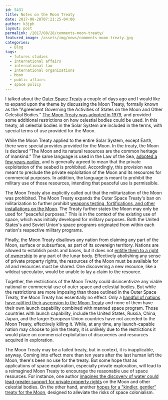 ```yaml
---
id: 5431
title: Notes on the Moon Treaty
date: 2017-08-28T07:21:25-04:00
author: k3jph
layout: post
permalink: /2017/08/28/comments-moon-treaty/
featured_image: /assets/img/news/comments-moon-treaty.jpg
categories:
  - Blog
tags:
  - futures studies
  - international affairs
  - international law
  - international organizations
  - Moon
  - public affairs
  - space policy
---
```

I talked about the [Outer Space
Treaty](/2017/08/18/note-outer-space-treaty/) a couple of days ago
and I would like to expand upon the theme by discussing the Moon
Treaty, formally known as the "Agreement Governing the Activities
of States on the Moon and Other Celestial Bodies."  [The Moon Treaty
was adopted in
1979](https://academic.oup.com/clp/article-abstract/33/1/213/375978), and
provided some additional restrictions on how celestial bodies could
be used.  In this treaty, all celestial bodies in the Solar System
are included in the terms, with special terms of use provided for
the Moon.

While the Moon Treaty applied to the entire Solar System, except
Earth, there were special provides provided for the Moon.  In the
treaty, the Moon is declared "The Moon and its natural resources
are the common heritage of mankind."  The same language is used in
the Law of the Sea, [adopted a few years
earlier](http://www.jstor.org/stable/40706663), and is generally
agreed to mean that the private exploitation of the seabed is
prohibited.  Accordingly, this provision was meant to preclude the
private exploitation of the Moon and its resources for commercial
purposes.  In addition, the language is meant to prohibit the
military use of those resources, intending that peaceful use is
permissible.

The Moon Treaty also explicitly called out that the militarization
of the Moon was prohibited.  The Moon Treaty expands the Outer Space
Treaty's ban on militarization to further prohibit [weapons testing,
fortifications, and other installations on the
Moon](http://journals.sagepub.com/doi/abs/10.1177/002234338302000406).  The
Treaty further states the Moon may only be used for "peaceful
purposes."  This is in the context of the existing use of space,
which was initially developed for military purposes.  Both the
United States's and Soviet Union's space programs originated from
within each nation's respective military programs.

Finally, the Moon Treaty disallows any nation from claiming any
part of the Moon, surface or subsurface, as part of its sovereign
territory.  Nations are allowed to establish posts and bases, but
it does not [entitle them to a right of
ownership](http://heinonline.org/HOL/Page?handle=hein.journals/mistjintl3&div=29&g_sent=1&collection=journals)
to any part of the lunar body.  Effectively abolishing any sense
of private property rights, the resources of the Moon must be
available for all and resources must be shared.  One discovering a
new resource, like a wildcat speculator, would be unable to lay a
claim to the resource.

Together, the restrictions of the Moon Treaty could disincentivize
any viable national or commercial use of outer space and celestial
bodies.  But while the restrictions are more imposing than those
outlined in the Outer Space Treaty, the Moon Treaty has essentially
no effect.  Only a [handful of nations have ratified their ascension
to the Moon Treaty](http://www.thespacereview.com/article/1954/1)
and none of them have their own launch capability combined with
manned space program.  Those countries with launch capability,
include the United States, Russia, China, Japan, and the larger
European Union countries have not acceded to the Moon Treaty,
effectively killing it.  While, at any time, any launch-capable
nation may choose to join the treaty, it is unlikely due to the
restrictions it would place on commercial exploitation of discoveries
and resources acquired in exploration.

The Moon Treaty may be a failed treaty, but in context, it is
inapplicable, anyway.  Coming into effect more than ten years after
the last human left the Moon, there's been no use for the treaty.
But some hope that as applications of space exploration, especially
private exploration, will lead to a reimagined Moon Treaty to
encourage the reasonable use of space resources.  For instance, one
author [imagines the discovery of water could lead greater support
for private property
rights](http://heinonline.org/HOL/Page?handle=hein.journals/gintenlr11&div=29&id=&page=&collection=journals)
on the Moon and other celestial bodies.  On the other hand, another
[hopes for a "kindler, gentler" treaty for the
Moon](http://heinonline.org/HOL/Page?handle=hein.journals/jnatrenvl8&div=21&id=&page=&collection=journals),
designed to alleviate the risks of space colonialism.
